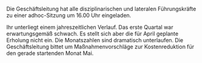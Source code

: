 Die Geschäftsleitung hat alle disziplinarischen und lateralen Führungskräfte zu einer adhoc-Sitzung um 16.00 Uhr eingeladen.

Ihr unterliegt einem jahreszeitlichen Verlauf. Das erste Quartal war erwartungsgemäß schwach. Es stellt sich aber die für April geplante Erholung nicht ein. Die Monatszahlen sind dramatisch unterlaufen. Die Geschäftsleitung bittet um Maßnahmenvorschläge zur Kostenreduktion für den gerade startenden Monat Mai.